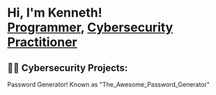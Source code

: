<h1>Hi, I'm Kenneth! <br/><a href="https://github.com/kloomycyber">Programmer</a>, <a href="https://www.linkedin.com/in/kenneth-velazquez-922aa6204/">Cybersecurity Practitioner</a>

<h2>👨‍💻 Cybersecurity Projects:</h2>
Password Generator! Known as "The_Awesome_Password_Generator"
